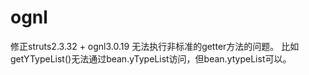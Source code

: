 # ognl
修正struts2.3.32 + ognl3.0.19 无法执行非标准的getter方法的问题。 比如getYTypeList()无法通过bean.yTypeList访问，但bean.ytypeList可以。


